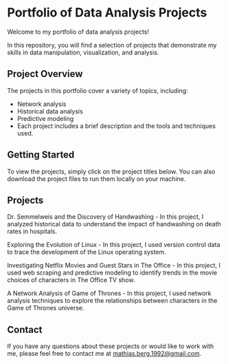 # Portfolio of Data Analysis Projects
Welcome to my portfolio of data analysis projects!

In this repository, you will find a selection of projects that demonstrate my skills in data manipulation, visualization, and analysis.

## Project Overview
The projects in this portfolio cover a variety of topics, including:

* Network analysis
* Historical data analysis
* Predictive modeling
* Each project includes a brief description and the tools and techniques used.

## Getting Started
To view the projects, simply click on the project titles below. You can also download the project files to run them locally on your machine.

## Projects
Dr. Semmelweis and the Discovery of Handwashing - In this project, I analyzed historical data to understand the impact of handwashing on death rates in hospitals.

Exploring the Evolution of Linux - In this project, I used version control data to trace the development of the Linux operating system.

Investigating Netflix Movies and Guest Stars in The Office - In this project, I used web scraping and predictive modeling to identify trends in the movie choices of characters in The Office TV show.

A Network Analysis of Game of Thrones - In this project, I used network analysis techniques to explore the relationships between characters in the Game of Thrones universe.

## Contact
If you have any questions about these projects or would like to work with me, please feel free to contact me at mathias.berg.1992@gmail.com.
